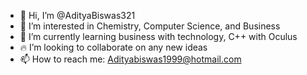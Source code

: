 - 👋 Hi, I’m @AdityaBiswas321
- 👀 I’m interested in Chemistry, Computer Science, and Business
- 🌱 I’m currently learning business with technology, C++ with Oculus
- 🔥 I’m looking to collaborate on any new ideas
- 📫 How to reach me: Adityabiswas1999@hotmail.com 

<!---
AdityaBiswas321/AdityaBiswas321 is a ✨ special ✨ repository because its `README.md` (this file) appears on your GitHub profile.
You can click the Preview link to take a look at your changes.
--->
